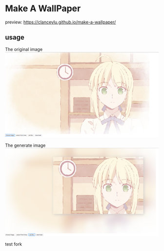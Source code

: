 # Make A WallPaper

preview: https://clanceylu.github.io/make-a-wallpaper/

## usage

The original image
![image1](img/WX20180903-162937.png?raw=true)

The generate image
![image2](img/WX20180903-163008.png?raw=true)

test fork
